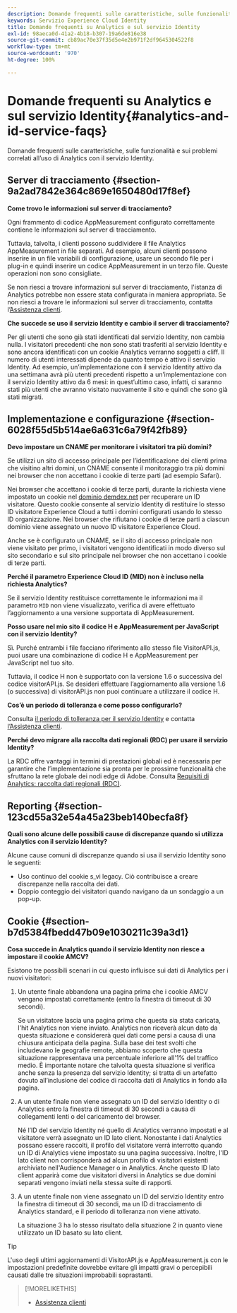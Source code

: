 ```yaml
---
description: Domande frequenti sulle caratteristiche, sulle funzionalità e sui problemi correlati all’uso di Analytics con il servizio Experience Cloud Identity.
keywords: Servizio Experience Cloud Identity
title: Domande frequenti su Analytics e sul servizio Identity
exl-id: 98aeca0d-41a2-4b18-b307-19a6de816e38
source-git-commit: cb89ac70e37f35d5e4e2b971f2df9645304522f8
workflow-type: tm+mt
source-wordcount: '970'
ht-degree: 100%

---
```


# Domande frequenti su Analytics e sul servizio Identity{#analytics-and-id-service-faqs}

Domande frequenti sulle caratteristiche, sulle funzionalità e sui problemi correlati all’uso di Analytics con il servizio Identity.

## Server di tracciamento {#section-9a2ad7842e364c869e1650480d17f8ef}

**Come trovo le informazioni sul server di tracciamento?**

Ogni frammento di codice AppMeasurement configurato correttamente contiene le informazioni sul server di tracciamento.

Tuttavia, talvolta, i clienti possono suddividere il file Analytics AppMeasurement in file separati. Ad esempio, alcuni clienti possono inserire in un file variabili di configurazione, usare un secondo file per i plug-in e quindi inserire un codice AppMeasurement in un terzo file. Queste operazioni non sono consigliate.

Se non riesci a trovare informazioni sul server di tracciamento, l&#39;istanza di Analytics potrebbe non essere stata configurata in maniera appropriata. Se non riesci a trovare le informazioni sul server di tracciamento, contatta l’[Assistenza clienti](https://helpx.adobe.com/it/marketing-cloud/contact-support.html).

**Che succede se uso il servizio Identity e cambio il server di tracciamento?**

Per gli utenti che sono già stati identificati dal servizio Identity, non cambia nulla. I visitatori precedenti che non sono stati trasferiti al servizio Identity e sono ancora identificati con un cookie Analytics verranno soggetti a cliff. Il numero di utenti interessati dipende da quanto tempo è attivo il servizio Identity. Ad esempio, un’implementazione con il servizio Identity attivo da una settimana avrà più utenti precedenti rispetto a un’implementazione con il servizio Identity attivo da 6 mesi: in quest’ultimo caso, infatti, ci saranno stati più utenti che avranno visitato nuovamente il sito e quindi che sono già stati migrati.

## Implementazione e configurazione {#section-6028f55d5b514ae6a631c6a79f42fb89}

**Devo impostare un CNAME per monitorare i visitatori tra più domini?**

Se utilizzi un sito di accesso principale per l’identificazione dei clienti prima che visitino altri domini, un CNAME consente il monitoraggio tra più domini nei browser che non accettano i cookie di terze parti (ad esempio Safari).

Nei browser che accettano i cookie di terze parti, durante la richiesta viene impostato un cookie nel [dominio demdex.net](https://experienceleague.adobe.com/docs/audience-manager/user-guide/reference/demdex-calls.html?lang=it) per recuperare un ID visitatore. Questo cookie consente al servizio Identity di restituire lo stesso ID visitatore Experience Cloud a tutti i domini configurati usando lo stesso ID organizzazione. Nei browser che rifiutano i cookie di terze parti a ciascun dominio viene assegnato un nuovo ID visitatore Experience Cloud.

Anche se è configurato un CNAME, se il sito di accesso principale non viene visitato per primo, i visitatori vengono identificati in modo diverso sul sito secondario e sul sito principale nei browser che non accettano i cookie di terze parti.

**Perché il parametro Experience Cloud ID (MID) non è incluso nella richiesta Analytics?**

Se il servizio Identity restituisce correttamente le informazioni ma il parametro `MID` non viene visualizzato, verifica di avere effettuato l’aggiornamento a una versione supportata di AppMeasurement.

**Posso usare nel mio sito il codice H e AppMeasurement per JavaScript con il servizio Identity?**

Sì. Purché entrambi i file facciano riferimento allo stesso file VisitorAPI.js, puoi usare una combinazione di codice H e AppMeasurement per JavaScript nel tuo sito.

Tuttavia, il codice H non è supportato con la versione 1.6 o successiva del codice visitorAPI.js. Se desideri effettuare l’aggiornamento alla versione 1.6 (o successiva) di visitorAPI.js non puoi continuare a utilizzare il codice H.

**Cos’è un periodo di tolleranza e come posso configurarlo?**

Consulta [il periodo di tolleranza per il servizio Identity](../reference/analytics-reference/grace-period.md) e contatta [l’Assistenza clienti](https://helpx.adobe.com/it/marketing-cloud/contact-support.html).

**Perché devo migrare alla raccolta dati regionali (RDC) per usare il servizio Identity?**

La RDC offre vantaggi in termini di prestazioni globali ed è necessaria per garantire che l’implementazione sia pronta per le prossime funzionalità che sfruttano la rete globale dei nodi edge di Adobe. Consulta [Requisiti di Analytics: raccolta dati regionali (RDC)](../reference/requirements.md#section-7d04bb013bc84a25bae3b148bc0ca25f).

## Reporting {#section-123cd55a32e54a45a23beb140becfa8f}

**Quali sono alcune delle possibili cause di discrepanze quando si utilizza Analytics con il servizio Identity?**

Alcune cause comuni di discrepanze quando si usa il servizio Identity sono le seguenti:

* Uso continuo del cookie s_vi legacy. Ciò contribuisce a creare discrepanze nella raccolta dei dati.
* Doppio conteggio dei visitatori quando navigano da un sondaggio a un pop-up.

## Cookie {#section-b7d5384fbedd47b09e1030211c39a3d1}

**Cosa succede in Analytics quando il servizio Identity non riesce a impostare il cookie AMCV?**

Esistono tre possibili scenari in cui questo influisce sui dati di Analytics per i nuovi visitatori:

1. Un utente finale abbandona una pagina prima che i cookie AMCV vengano impostati correttamente (entro la finestra di timeout di 30 secondi).

   Se un visitatore lascia una pagina prima che questa sia stata caricata, l&#39;hit Analytics non viene inviato. Analytics non riceverà alcun dato da questa situazione e considererà quei dati come persi a causa di una chiusura anticipata della pagina. Sulla base dei test svolti che includevano le geografie remote, abbiamo scoperto che questa situazione rappresentava una percentuale inferiore all&#39;1% del traffico medio. È importante notare che talvolta questa situazione si verifica anche senza la presenza del servizio Identity; si tratta di un artefatto dovuto all’inclusione del codice di raccolta dati di Analytics in fondo alla pagina.

1. A un utente finale non viene assegnato un ID del servizio Identity o di Analytics entro la finestra di timeout di 30 secondi a causa di collegamenti lenti o del caricamento del browser.

   Né l’ID del servizio Identity né quello di Analytics verranno impostati e al visitatore verrà assegnato un ID lato client. Nonostante i dati Analytics possano essere raccolti, il profilo del visitatore verrà interrotto quando un ID di Analytics viene impostato su una pagina successiva. Inoltre, l&#39;ID lato client non corrisponderà ad alcun profilo di visitatori esistenti archiviato nell&#39;Audience Manager o in Analytics. Anche questo ID lato client apparirà come due visitatori diversi in Analytics se due domini separati vengono inviati nella stessa suite di rapporti.

1. A un utente finale non viene assegnato un ID del servizio Identity entro la finestra di timeout di 30 secondi, ma un ID di tracciamento di Analytics standard, e il periodo di tolleranza non viene attivato.

   La situazione 3 ha lo stesso risultato della situazione 2 in quanto viene utilizzato un ID basato su lato client.

>[!TIP]
>
>L&#39;uso degli ultimi aggiornamenti di VisitorAPI.js e AppMeasurement.js con le impostazioni predefinite dovrebbe evitare gli impatti gravi o percepibili causati dalle tre situazioni improbabili soprastanti.

>[!MORELIKETHIS]
>
>* [Assistenza clienti](https://helpx.adobe.com/it/marketing-cloud/contact-support.html)

